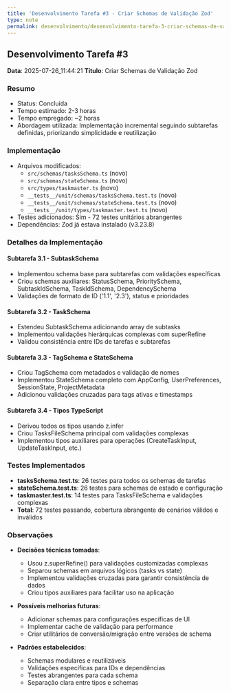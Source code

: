 ```yaml
---
title: 'Desenvolvimento Tarefa #3 - Criar Schemas de Validação Zod'
type: note
permalink: desenvolvimento/desenvolvimento-tarefa-3-criar-schemas-de-validacao-zod
---
```


## Desenvolvimento Tarefa #3
**Data**: 2025-07-26_11:44:21
**Título**: Criar Schemas de Validação Zod

### Resumo
- Status: Concluída
- Tempo estimado: 2-3 horas
- Tempo empregado: ~2 horas
- Abordagem utilizada: Implementação incremental seguindo subtarefas definidas, priorizando simplicidade e reutilização

### Implementação
- Arquivos modificados: 
  - `src/schemas/tasksSchema.ts` (novo)
  - `src/schemas/stateSchema.ts` (novo)
  - `src/types/taskmaster.ts` (novo)
  - `__tests__/unit/schemas/tasksSchema.test.ts` (novo)
  - `__tests__/unit/schemas/stateSchema.test.ts` (novo)
  - `__tests__/unit/types/taskmaster.test.ts` (novo)
- Testes adicionados: Sim - 72 testes unitários abrangentes
- Dependências: Zod já estava instalado (v3.23.8)

### Detalhes da Implementação

#### Subtarefa 3.1 - SubtaskSchema
- Implementou schema base para subtarefas com validações específicas
- Criou schemas auxiliares: StatusSchema, PrioritySchema, SubtaskIdSchema, TaskIdSchema, DependencySchema
- Validações de formato de ID ('1.1', '2.3'), status e prioridades

#### Subtarefa 3.2 - TaskSchema  
- Estendeu SubtaskSchema adicionando array de subtasks
- Implementou validações hierárquicas complexas com superRefine
- Validou consistência entre IDs de tarefas e subtarefas

#### Subtarefa 3.3 - TagSchema e StateSchema
- Criou TagSchema com metadados e validação de nomes
- Implementou StateSchema completo com AppConfig, UserPreferences, SessionState, ProjectMetadata
- Adicionou validações cruzadas para tags ativas e timestamps

#### Subtarefa 3.4 - Tipos TypeScript
- Derivou todos os tipos usando z.infer<typeof Schema>
- Criou TasksFileSchema principal com validações complexas
- Implementou tipos auxiliares para operações (CreateTaskInput, UpdateTaskInput, etc.)

### Testes Implementados
- **tasksSchema.test.ts**: 26 testes para todos os schemas de tarefas
- **stateSchema.test.ts**: 26 testes para schemas de estado e configuração  
- **taskmaster.test.ts**: 14 testes para TasksFileSchema e validações complexas
- **Total**: 72 testes passando, cobertura abrangente de cenários válidos e inválidos

### Observações
- **Decisões técnicas tomadas**:
  - Usou z.superRefine() para validações customizadas complexas
  - Separou schemas em arquivos lógicos (tasks vs state)
  - Implementou validações cruzadas para garantir consistência de dados
  - Criou tipos auxiliares para facilitar uso na aplicação
  
- **Possíveis melhorias futuras**:
  - Adicionar schemas para configurações específicas de UI
  - Implementar cache de validação para performance
  - Criar utilitários de conversão/migração entre versões de schema
  
- **Padrões estabelecidos**:
  - Schemas modulares e reutilizáveis
  - Validações específicas para IDs e dependências
  - Testes abrangentes para cada schema
  - Separação clara entre tipos e schemas